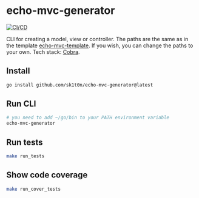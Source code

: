 # echo-mvc-generator

[![CI/CD](https://github.com/sk1t0n/echo-mvc-generator/actions/workflows/go.yml/badge.svg)](https://github.com/sk1t0n/echo-mvc-generator/actions/workflows/go.yml)

CLI for creating a model, view or controller. The paths are the same as in the template [echo-mvc-template](https://github.com/sk1t0n/echo-mvc-template). If you wish, you can change the paths to your own. Tech stack: [Cobra](https://github.com/spf13/cobra).

## Install

```sh
go install github.com/sk1t0n/echo-mvc-generator@latest
```

## Run CLI

```sh
# you need to add ~/go/bin to your PATH environment variable
echo-mvc-generator
```

## Run tests

```sh
make run_tests
```

## Show code coverage

```sh
make run_cover_tests
```
